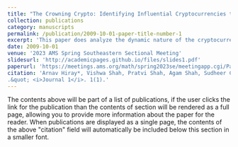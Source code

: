 ```yaml
---
title: "The Crowning Crypto: Identifying Influential Cryptocurrencies through Network Science"
collection: publications
category: manuscripts
permalink: /publication/2009-10-01-paper-title-number-1
excerpt: 'This paper does analyze the dynamic nature of the cryptocurrency market from a network science perspective provides insight into the complex underlying relationships among cryptocurrencies. Through this research, we explore the growth of the cryptocurrency market from a network science perspective.'
date: 2009-10-01
venue: '2023 AMS Spring Southeastern Sectional Meeting'
slidesurl: 'http://academicpages.github.io/files/slides1.pdf'
paperurl: 'https://meetings.ams.org/math/spring2023se/meetingapp.cgi/Paper/24022'
citation: 'Arnav Hiray*, Vishwa Shah, Pratvi Shah, Agam Shah, Sudheer Chava, and Mukesh Tiwari
.&quot; <i>Journal 1</i>. 1(1).'
---
```


The contents above will be part of a list of publications, if the user clicks the link for the publication than the contents of section will be rendered as a full page, allowing you to provide more information about the paper for the reader. When publications are displayed as a single page, the contents of the above "citation" field will automatically be included below this section in a smaller font.
